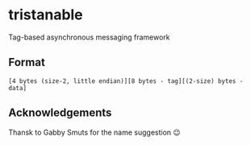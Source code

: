tristanable
===========

Tag-based asynchronous messaging framework

## Format

```
[4 bytes (size-2, little endian)][8 bytes - tag][(2-size) bytes - data]
```

## Acknowledgements

Thansk to Gabby Smuts for the name suggestion 😉️